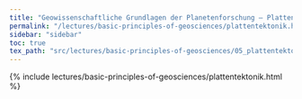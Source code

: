 ```yaml
---
title: "Geowissenschaftliche Grundlagen der Planetenforschung – Plattentektonik"
permalink: "/lectures/basic-principles-of-geosciences/plattentektonik.html"
sidebar: "sidebar"
toc: true
tex_path: "src/lectures/basic-principles-of-geosciences/05_plattentektonik.tex"
---
```


{% include lectures/basic-principles-of-geosciences/plattentektonik.html %}